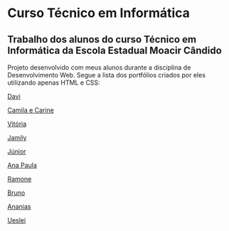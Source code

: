 # Curso Técnico em Informática
## Trabalho dos alunos do curso Técnico em Informática da Escola Estadual Moacir Cândido
Projeto desenvolvido com meus alunos durante a disciplina de Desenvolvimento Web.
Segue a lista dos portfólios criados por eles utilizando apenas HTML e CSS:

<a href="https://davipgaia.github.io/Portf-lio/" target="_blank">Davi</a>

<a href="https://camilagrb.github.io/Portifolio/" target="_blank">Camila e Carine</a>

<a href="https://vitoriataine.github.io/portifolio/" target="_blank">Vitória</a>

<a href="https://jamillytec.github.io/Portifolio/" target="_blank">Jamily</a>

<a href="https://juniormac17.github.io/portfolio/" target="_blank">Júnior</a>

<a href="https://ana-mouraria.github.io/portfolio/" target="_blank">Ana Paula</a>

<a href="https://ramonegata.github.io/PORTFOLIO/" target="_blank">Ramone</a>

<a href="https://br7santoss.github.io/portif-lio/" target="_blank">Bruno</a>

<a href="https://nani-silva.github.io/portfolio/" target="_blank">Ananias</a>

<a href="https://ueslei28.github.io/portfolio/" target="_blank">Ueslei</a>
